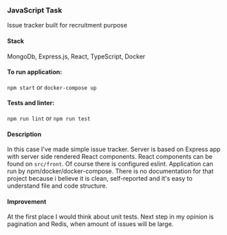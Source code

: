 ### JavaScript Task
Issue tracker built for recruitment purpose
#### Stack
MongoDb, Express.js, React, TypeScript, Docker

#### To run application:
```npm start``` or ```docker-compose up```

#### Tests and linter:
```npm run lint``` or ```npm run test```

#### Description
In this case I've made simple issue tracker. Server is based on Express app with server side rendered React components.
React components can be found on ```src/front```. Of course there is configured eslint. Application can run by npm/docker/docker-compose.
There is no documentation for that project because i believe it is clean, self-reported and it's easy to understand file and code structure.

#### Improvement
At the first place I would think about unit tests. Next step in my opinion is pagination and Redis, when amount of issues will be large.
